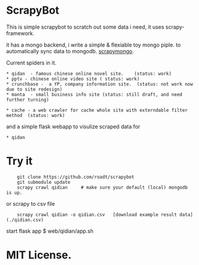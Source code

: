 

ScrapyBot
==========================

This is simple scrapybot to scratch out some data i need, it uses scrapy-framework.

it has a mongo backend, i write a simple & flexiable toy mongo piple. to automatically sync data to mongodb.
[scrapymongo](https://github.com/roadt/scrapymongo).

Current  spiders in it. 
    
    * qidan  - famous chinese online novel site.    (status: work)
	* pptv - chinese online video site ( status: work)
    * crunchbase -  a YP, company information site.  (status: not work now  due to site redesign)
    * manta  - small business info site (status: still draft, and need further turning) 
	  
	* cache - a web crawler for cache whole site with externdable filter method  (status: work)


and a simple flask webapp to visulize scraped data  for
	
	* qidan


Try it
========================
	    git clone https://github.com/roadt/scrapybot
		git submodule update
		scrapy crawl qidian     # make sure your default (local) mongodb is up.
		
or scrapy to csv file

	    scrapy crawl qidian -o qidian.csv   [download example result data](./qidian.csv)

start flask app
	  $ web/qidian/app.sh


 
 MIT License.
=======


